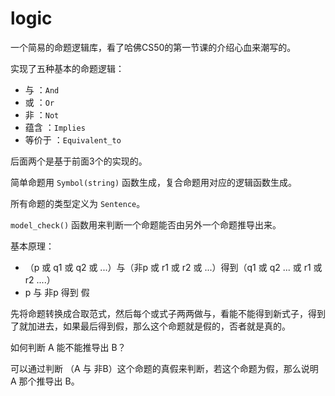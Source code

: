 # logic
一个简易的命题逻辑库，看了哈佛CS50的第一节课的介绍心血来潮写的。

实现了五种基本的命题逻辑：

- 与 ：`And`
- 或 ：`Or`
- 非 ：`Not`
- 蕴含 ：`Implies`
- 等价于 ：`Equivalent_to`

后面两个是基于前面3个的实现的。

简单命题用 `Symbol(string)` 函数生成，复合命题用对应的逻辑函数生成。

所有命题的类型定义为 `Sentence`。

`model_check()` 函数用来判断一个命题能否由另外一个命题推导出来。

基本原理：

- （p 或 q1 或 q2 或 ...）与（非p 或 r1 或 r2 或 ...）得到（q1 或 q2 ... 或 r1 或 r2 ....）
- p 与 非p 得到 假

先将命题转换成合取范式，然后每个或式子两两做与，看能不能得到新式子，得到了就加进去，如果最后得到假，那么这个命题就是假的，否者就是真的。

如何判断 A 能不能推导出 B？

可以通过判断 （A 与 非B）这个命题的真假来判断，若这个命题为假，那么说明 A 那个推导出 B。